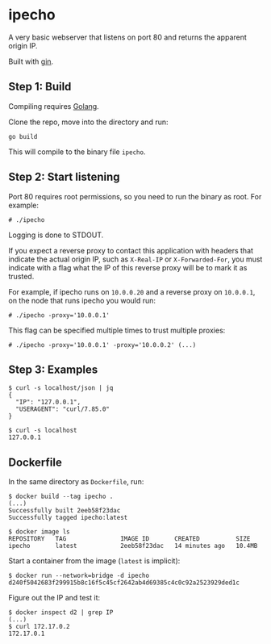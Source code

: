# ipecho

A very basic webserver that listens on port 80 and returns the apparent origin IP.

Built with [gin](https://github.com/gin-gonic/gin).

## Step 1: Build

Compiling requires [Golang](https://go.dev/doc/install).

Clone the repo, move into the directory and run:

```
go build
```

This will compile to the binary file `ipecho`.

## Step 2: Start listening

Port 80 requires root permissions, so you need to run the binary as root. For example:

```
# ./ipecho
```

Logging is done to STDOUT.

If you expect a reverse proxy to contact this application with headers
that indicate the actual origin IP, such as `X-Real-IP` or
`X-Forwarded-For`, you must indicate with a flag what the IP of this
reverse proxy will be to mark it as trusted.

For example, if ipecho runs on `10.0.0.20` and a reverse proxy on
`10.0.0.1`, on the node that runs ipecho you would run:

```
# ./ipecho -proxy='10.0.0.1'
```

This flag can be specified multiple times to trust multiple proxies:

```
# ./ipecho -proxy='10.0.0.1' -proxy='10.0.0.2' (...)
```

## Step 3: Examples

```
$ curl -s localhost/json | jq
{
  "IP": "127.0.0.1",
  "USERAGENT": "curl/7.85.0"
}
```

```
$ curl -s localhost
127.0.0.1
```

## Dockerfile
In the same directory as `Dockerfile`, run:
```
$ docker build --tag ipecho .
(...)
Successfully built 2eeb58f23dac
Successfully tagged ipecho:latest
```
```
$ docker image ls
REPOSITORY   TAG               IMAGE ID       CREATED          SIZE
ipecho       latest            2eeb58f23dac   14 minutes ago   10.4MB
```
Start a container from the image (`latest` is implicit):
```
$ docker run --network=bridge -d ipecho
d240f5042683f299915b8c16f5c45cf2642ab4d69385c4c0c92a2523929ded1c
```
Figure out the IP and test it:
```
$ docker inspect d2 | grep IP
(...)
$ curl 172.17.0.2
172.17.0.1
```
